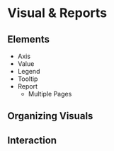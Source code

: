 # Visual & Reports

## Elements

- Axis
- Value
- Legend
- Tooltip
- Report
  - Multiple Pages

## Organizing Visuals

## Interaction
